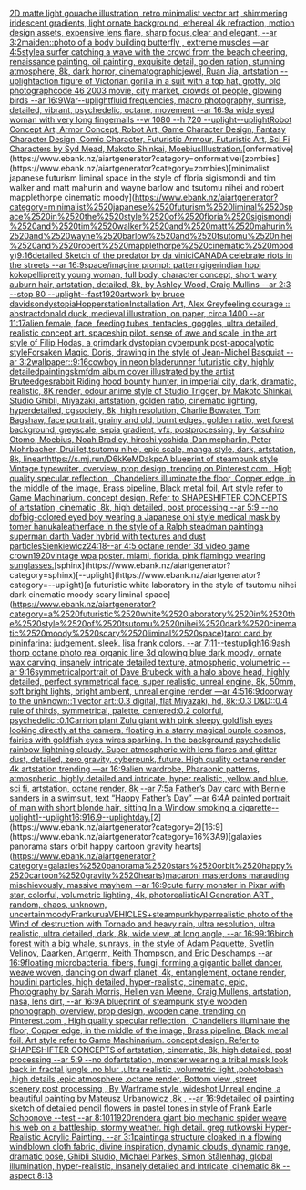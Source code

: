 [2D matte light gouache illustration, retro minimalist vector art, shimmering iridescent gradients, light ornate background, ethereal 4k refraction, motion design assets, expensive lens flare, sharp focus,clear and elegant, --ar 3:2](https://www.ebank.nz/aiartgenerator?category=2D%2520matte%2520light%2520gouache%2520illustration%2C%2520retro%2520minimalist%2520vector%2520art%2C%2520shimmering%2520iridescent%2520gradients%2C%2520light%2520ornate%2520background%2C%2520ethereal%25204k%2520refraction%2C%2520motion%2520design%2520assets%2C%2520expensive%2520lens%2520flare%2C%2520sharp%2520focus%2Cclear%2520and%2520elegant%2C%2520--ar%25203%3A2)[maiden::](https://www.ebank.nz/aiartgenerator?category=maiden%3A%3A)[photo of a body building butterfly , extreme muscles —ar 4:5](https://www.ebank.nz/aiartgenerator?category=photo%2520of%2520a%2520body%2520building%2520butterfly%2520%2C%2520extreme%2520muscles%2520%E2%80%94ar%25204%3A5)[style](https://www.ebank.nz/aiartgenerator?category=style)[a surfer catching a wave with the crowd from the beach cheering, renaissance painting, oil painting, exquisite detail, golden ration, stunning atmosphere, 8k, dark horror, cinematographic](https://www.ebank.nz/aiartgenerator?category=a%2520surfer%2520catching%2520a%2520wave%2520with%2520the%2520crowd%2520from%2520the%2520beach%2520cheering%2C%2520renaissance%2520painting%2C%2520oil%2520painting%2C%2520exquisite%2520detail%2C%2520golden%2520ration%2C%2520stunning%2520atmosphere%2C%25208k%2C%2520dark%2520horror%2C%2520cinematographic)[jewel, Ruan Jia, artstation --uplight](https://www.ebank.nz/aiartgenerator?category=jewel%2C%2520Ruan%2520Jia%2C%2520artstation%2520--uplight)[action figure of Victorian gorilla in a suit with a top hat, grotty, old photograph](https://www.ebank.nz/aiartgenerator?category=action%2520figure%2520of%2520Victorian%2520gorilla%2520in%2520a%2520suit%2520with%2520a%2520top%2520hat%2C%2520grotty%2C%2520old%2520photograph)[code 46 2003 movie, city market, crowds of people, glowing birds --ar 16:9](https://www.ebank.nz/aiartgenerator?category=code%252046%25202003%2520movie%2C%2520city%2520market%2C%2520crowds%2520of%2520people%2C%2520glowing%2520birds%2520--ar%252016%3A9)[War](https://www.ebank.nz/aiartgenerator?category=War)[--uplight](https://www.ebank.nz/aiartgenerator?category=--uplight)[fluid frequencies, macro photography, sunrise, detailed, vibrant, psychedelic, octane, movement --ar 16:9](https://www.ebank.nz/aiartgenerator?category=fluid%2520frequencies%2C%2520macro%2520photography%2C%2520sunrise%2C%2520detailed%2C%2520vibrant%2C%2520psychedelic%2C%2520octane%2C%2520movement%2520--ar%252016%3A9)[a wide eyed woman with very long fingernails --w 1080 --h 720 --uplight](https://www.ebank.nz/aiartgenerator?category=a%2520wide%2520eyed%2520woman%2520with%2520very%2520long%2520fingernails%2520--w%25201080%2520--h%2520720%2520--uplight)[--uplight](https://www.ebank.nz/aiartgenerator?category=--uplight)[Robot Concept Art, Armor Concept, Robot Art, Game Character Design, Fantasy Character Design, Comic Character, Futuristic Armour, Futuristic Art, Sci Fi Characters by Syd Mead, Makoto Shinkai, Moebius](https://www.ebank.nz/aiartgenerator?category=Robot%2520Concept%2520Art%2C%2520Armor%2520Concept%2C%2520Robot%2520Art%2C%2520Game%2520Character%2520Design%2C%2520Fantasy%2520Character%2520Design%2C%2520Comic%2520Character%2C%2520Futuristic%2520Armour%2C%2520Futuristic%2520Art%2C%2520Sci%2520Fi%2520Characters%2520by%2520Syd%2520Mead%2C%2520Makoto%2520Shinkai%2C%2520Moebius)[Illustration.](https://www.ebank.nz/aiartgenerator?category=Illustration.)[onformative](https://www.ebank.nz/aiartgenerator?category=onformative)[zombies](https://www.ebank.nz/aiartgenerator?category=zombies)[minimalist japanese futurism liminal space in the style of floria sigismondi and tim walker and matt mahurin and wayne barlow and tsutomu nihei and robert mapplethorpe cinematic moody](https://www.ebank.nz/aiartgenerator?category=minimalist%2520japanese%2520futurism%2520liminal%2520space%2520in%2520the%2520style%2520of%2520floria%2520sigismondi%2520and%2520tim%2520walker%2520and%2520matt%2520mahurin%2520and%2520wayne%2520barlow%2520and%2520tsutomu%2520nihei%2520and%2520robert%2520mapplethorpe%2520cinematic%2520moody)[9:16](https://www.ebank.nz/aiartgenerator?category=9%3A16)[detailed Sketch of the predator by da vinici](https://www.ebank.nz/aiartgenerator?category=detailed%2520Sketch%2520of%2520the%2520predator%2520by%2520da%2520vinici)[CANADA celebrate riots in the streets --ar 16:9](https://www.ebank.nz/aiartgenerator?category=CANADA%2520celebrate%2520riots%2520in%2520the%2520streets%2520--ar%252016%3A9)[space](https://www.ebank.nz/aiartgenerator?category=space)[/imagine prompt: pattern](https://www.ebank.nz/aiartgenerator?category=/imagine%2520prompt%3A%2520pattern)[giger](https://www.ebank.nz/aiartgenerator?category=giger)[indian hopi kokopelli](https://www.ebank.nz/aiartgenerator?category=indian%2520hopi%2520kokopelli)[pretty young woman, full body, character concept, short wavy auburn hair, artstation, detailed, 8k, by Ashley Wood, Craig Mullins --ar 2:3 --stop 80 --uplight](https://www.ebank.nz/aiartgenerator?category=pretty%2520young%2520woman%2C%2520full%2520body%2C%2520character%2520concept%2C%2520short%2520wavy%2520auburn%2520hair%2C%2520artstation%2C%2520detailed%2C%25208k%2C%2520by%2520Ashley%2520Wood%2C%2520Craig%2520Mullins%2520--ar%25202%3A3%2520--stop%252080%2520--uplight)[--fast](https://www.ebank.nz/aiartgenerator?category=--fast)[1920](https://www.ebank.nz/aiartgenerator?category=1920)[artwork by bruce davidson](https://www.ebank.nz/aiartgenerator?category=artwork%2520by%2520bruce%2520davidson)[dystopia](https://www.ebank.nz/aiartgenerator?category=dystopia)[Hopper](https://www.ebank.nz/aiartgenerator?category=Hopper)[station](https://www.ebank.nz/aiartgenerator?category=station)[Installation Art, Alex Grey](https://www.ebank.nz/aiartgenerator?category=Installation%2520Art%2C%2520Alex%2520Grey)[feeling courage :: abstract](https://www.ebank.nz/aiartgenerator?category=feeling%2520courage%2520%3A%3A%2520abstract)[donald duck, medieval illustration, on paper, circa 1400 --ar 11:17](https://www.ebank.nz/aiartgenerator?category=donald%2520duck%2C%2520medieval%2520illustration%2C%2520on%2520paper%2C%2520circa%25201400%2520--ar%252011%3A17)[alien female, face, feeding tubes, tentacles, goggles, ultra detailed, realistic concept art. spaceship pilot. sense of awe and scale, in the art style of Filip Hodas, a grimdark dystopian cyberpunk post-apocalyptic style](https://www.ebank.nz/aiartgenerator?category=alien%2520female%2C%2520face%2C%2520feeding%2520tubes%2C%2520tentacles%2C%2520goggles%2C%2520ultra%2520detailed%2C%2520realistic%2520concept%2520art.%2520spaceship%2520pilot.%2520sense%2520of%2520awe%2520and%2520scale%2C%2520in%2520the%2520art%2520style%2520of%2520Filip%2520Hodas%2C%2520a%2520grimdark%2520dystopian%2520cyberpunk%2520post-apocalyptic%2520style)[Forsaken Magic, Doris, drawing in the style of Jean-Michel Basquiat --ar 3:2](https://www.ebank.nz/aiartgenerator?category=Forsaken%2520Magic%2C%2520Doris%2C%2520drawing%2520in%2520the%2520style%2520of%2520Jean-Michel%2520Basquiat%2520--ar%25203%3A2)[wallpaper::](https://www.ebank.nz/aiartgenerator?category=wallpaper%3A%3A)[9:16](https://www.ebank.nz/aiartgenerator?category=9%3A16)[cowboy in neon bladerunner futuristic city, highly detailed](https://www.ebank.nz/aiartgenerator?category=cowboy%2520in%2520neon%2520bladerunner%2520futuristic%2520city%2C%2520highly%2520detailed)[paintings](https://www.ebank.nz/aiartgenerator?category=paintings)[kmfdm album cover illustrated by the artist Brute](https://www.ebank.nz/aiartgenerator?category=kmfdm%2520album%2520cover%2520illustrated%2520by%2520the%2520artist%2520Brute)[edges](https://www.ebank.nz/aiartgenerator?category=edges)[rabbit Riding hood bounty hunter, in imperial city, dark, dramatic, realistic, 8K render, odour anime style of Studio Trigger, by Makoto Shinkai, Studio Ghibli, Miyazaki, artstation, golden ratio, cinematic lighting, hyperdetailed, cgsociety, 8k, high resolution, Charlie Bowater, Tom Bagshaw, face portrait, grainy and old, burnt edges, golden ratio, wet forest background, greyscale, sepia gradient, vfx, postprocessing, by Katsuhiro Otomo, Moebius, Noah Bradley, hiroshi yoshida, Dan mcpharlin, Peter Mohrbacher, Druillet,tsutomu nihei, epic scale, manga style, dark, artstation, 8k, lineart](https://www.ebank.nz/aiartgenerator?category=rabbit%2520Riding%2520hood%2520bounty%2520hunter%2C%2520in%2520imperial%2520city%2C%2520dark%2C%2520dramatic%2C%2520realistic%2C%25208K%2520render%2C%2520odour%2520anime%2520style%2520of%2520Studio%2520Trigger%2C%2520by%2520Makoto%2520Shinkai%2C%2520Studio%2520Ghibli%2C%2520Miyazaki%2C%2520artstation%2C%2520golden%2520ratio%2C%2520cinematic%2520lighting%2C%2520hyperdetailed%2C%2520cgsociety%2C%25208k%2C%2520high%2520resolution%2C%2520Charlie%2520Bowater%2C%2520Tom%2520Bagshaw%2C%2520face%2520portrait%2C%2520grainy%2520and%2520old%2C%2520burnt%2520edges%2C%2520golden%2520ratio%2C%2520wet%2520forest%2520background%2C%2520greyscale%2C%2520sepia%2520gradient%2C%2520vfx%2C%2520postprocessing%2C%2520by%2520Katsuhiro%2520Otomo%2C%2520Moebius%2C%2520Noah%2520Bradley%2C%2520hiroshi%2520yoshida%2C%2520Dan%2520mcpharlin%2C%2520Peter%2520Mohrbacher%2C%2520Druillet%2Ctsutomu%2520nihei%2C%2520epic%2520scale%2C%2520manga%2520style%2C%2520dark%2C%2520artstation%2C%25208k%2C%2520lineart)[<https://s.mj.run/D6kKeMDakpc>](https://www.ebank.nz/aiartgenerator?category=%3Chttps%3A//s.mj.run/D6kKeMDakpc%3E)[A blueprint of steampunk style Vintage typewriter,  overview, prop design,  trending on Pinterest.com  , High quality specular reflection ,  Chandeliers illuminate the floor, Copper  edge, in the middle of the image, Brass pipeline,  Black metal foil,  Art style refer to Game Machinarium.  concept design, Refer to SHAPESHIFTER CONCEPTS  of artstation, cinematic,  8k, high detailed,  post processing    --ar 5:9   --no dof](https://www.ebank.nz/aiartgenerator?category=A%2520blueprint%2520of%2520steampunk%2520style%2520Vintage%2520typewriter%2C%2520%2520overview%2C%2520prop%2520design%2C%2520%2520trending%2520on%2520Pinterest.com%2520%2520%2C%2520High%2520quality%2520specular%2520reflection%2520%2C%2520%2520Chandeliers%2520illuminate%2520the%2520floor%2C%2520Copper%2520%2520edge%2C%2520in%2520the%2520middle%2520of%2520the%2520image%2C%2520Brass%2520pipeline%2C%2520%2520Black%2520metal%2520foil%2C%2520%2520Art%2520style%2520refer%2520to%2520Game%2520Machinarium.%2520%2520concept%2520design%2C%2520Refer%2520to%2520SHAPESHIFTER%2520CONCEPTS%2520%2520of%2520artstation%2C%2520cinematic%2C%2520%25208k%2C%2520high%2520detailed%2C%2520%2520post%2520processing%2520%2520%2520%2520--ar%25205%3A9%2520%2520%2520--no%2520dof)[big-colored eyed boy wearing a Japanese oni style medical mask by tomer hanuka](https://www.ebank.nz/aiartgenerator?category=big-colored%2520eyed%2520boy%2520wearing%2520a%2520Japanese%2520oni%2520style%2520medical%2520mask%2520by%2520tomer%2520hanuka)[leatherface in the style of a Ralph steadman painting](https://www.ebank.nz/aiartgenerator?category=leatherface%2520in%2520the%2520style%2520of%2520a%2520Ralph%2520steadman%2520painting)[a superman darth Vader hybrid with textures and dust particles](https://www.ebank.nz/aiartgenerator?category=a%2520superman%2520darth%2520Vader%2520hybrid%2520with%2520textures%2520and%2520dust%2520particles)[Sienkiewicz](https://www.ebank.nz/aiartgenerator?category=Sienkiewicz)[24:18](https://www.ebank.nz/aiartgenerator?category=24%3A18)[--ar 4:5 octane render 3d video game crown](https://www.ebank.nz/aiartgenerator?category=--ar%25204%3A5%2520octane%2520render%25203d%2520video%2520game%2520crown)[1920](https://www.ebank.nz/aiartgenerator?category=1920)[vintage wpa poster. miami, florida. pink flamingo wearing sunglasses.](https://www.ebank.nz/aiartgenerator?category=vintage%2520wpa%2520poster.%2520miami%2C%2520florida.%2520pink%2520flamingo%2520wearing%2520sunglasses.)[sphinx](https://www.ebank.nz/aiartgenerator?category=sphinx)[--uplight](https://www.ebank.nz/aiartgenerator?category=--uplight)[a futuristic white laboratory in the style of tsutomu nihei dark cinematic moody scary liminal space](https://www.ebank.nz/aiartgenerator?category=a%2520futuristic%2520white%2520laboratory%2520in%2520the%2520style%2520of%2520tsutomu%2520nihei%2520dark%2520cinematic%2520moody%2520scary%2520liminal%2520space)[tarot card by pininfarina: judgement. sleek. lisa frank colors. --ar 7:11](https://www.ebank.nz/aiartgenerator?category=tarot%2520card%2520by%2520pininfarina%3A%2520judgement.%2520sleek.%2520lisa%2520frank%2520colors.%2520--ar%25207%3A11)[--test](https://www.ebank.nz/aiartgenerator?category=--test)[upligh](https://www.ebank.nz/aiartgenerator?category=upligh)[16:9](https://www.ebank.nz/aiartgenerator?category=16%3A9)[ash thorp octane photo real organic line 3d glowing blue dark moody, ornate wax carving, insanely intricate detailed texture, atmospheric, volumetric --ar 9:16](https://www.ebank.nz/aiartgenerator?category=ash%2520thorp%2520octane%2520photo%2520real%2520organic%2520line%25203d%2520glowing%2520blue%2520dark%2520moody%2C%2520ornate%2520wax%2520carving%2C%2520insanely%2520intricate%2520detailed%2520texture%2C%2520atmospheric%2C%2520volumetric%2520--ar%25209%3A16)[symmetrical](https://www.ebank.nz/aiartgenerator?category=symmetrical)[portrait of Dave Brubeck with a halo above head, highly detailed, perfect symmetrical face, super realistic, unreal engine, 8k, 50mm, soft bright lights, bright ambient, unreal engine render —ar 4:5](https://www.ebank.nz/aiartgenerator?category=portrait%2520of%2520Dave%2520Brubeck%2520with%2520a%2520halo%2520above%2520head%2C%2520highly%2520detailed%2C%2520perfect%2520symmetrical%2520face%2C%2520super%2520realistic%2C%2520unreal%2520engine%2C%25208k%2C%252050mm%2C%2520soft%2520bright%2520lights%2C%2520bright%2520ambient%2C%2520unreal%2520engine%2520render%2520%E2%80%94ar%25204%3A5)[16:9](https://www.ebank.nz/aiartgenerator?category=16%3A9)[doorway to the unknown::1 vector art::0.3 digital, flat Miyazaki, hd, 8k::0.3 D&D::0.4 rule of thirds, symmetrical, palette, centered:0.2 colorful, psychedelic::0.1](https://www.ebank.nz/aiartgenerator?category=doorway%2520to%2520the%2520unknown%3A%3A1%2520vector%2520art%3A%3A0.3%2520digital%2C%2520flat%2520Miyazaki%2C%2520hd%2C%25208k%3A%3A0.3%2520D%26D%3A%3A0.4%2520rule%2520of%2520thirds%2C%2520symmetrical%2C%2520palette%2C%2520centered%3A0.2%2520colorful%2C%2520psychedelic%3A%3A0.1)[Carrion plant Zulu giant  with pink sleepy goldfish eyes looking directly at the camera, floating in a starry magical purple cosmos, fairies with goldfish eyes wires sparking. In the background psychedelic rainbow lightning cloudy. Super atmospheric with lens flares and glitter dust, detailed, zero gravity, cyberpunk, future. High quality octane render 4k artstation trending —ar 16:9](https://www.ebank.nz/aiartgenerator?category=Carrion%2520plant%2520Zulu%2520giant%2520%2520with%2520pink%2520sleepy%2520goldfish%2520eyes%2520looking%2520directly%2520at%2520the%2520camera%2C%2520floating%2520in%2520a%2520starry%2520magical%2520purple%2520cosmos%2C%2520fairies%2520with%2520goldfish%2520eyes%2520wires%2520sparking.%2520In%2520the%2520background%2520psychedelic%2520rainbow%2520lightning%2520cloudy.%2520Super%2520atmospheric%2520with%2520lens%2520flares%2520and%2520glitter%2520dust%2C%2520detailed%2C%2520zero%2520gravity%2C%2520cyberpunk%2C%2520future.%2520High%2520quality%2520octane%2520render%25204k%2520artstation%2520trending%2520%E2%80%94ar%252016%3A9)[alien wardrobe, Pharaonic patterns, atmospheric, highly detailed and intricate, hyper realistic, yellow and blue, sci fi, artstation, octane render, 8k --ar 7:5](https://www.ebank.nz/aiartgenerator?category=alien%2520wardrobe%2C%2520Pharaonic%2520patterns%2C%2520atmospheric%2C%2520highly%2520detailed%2520and%2520intricate%2C%2520hyper%2520realistic%2C%2520yellow%2520and%2520blue%2C%2520sci%2520fi%2C%2520artstation%2C%2520octane%2520render%2C%25208k%2520--ar%25207%3A5)[a Father’s Day card with Bernie sanders in a swimsuit, text “Happy Father’s Day” —ar 6:4](https://www.ebank.nz/aiartgenerator?category=a%2520Father%E2%80%99s%2520Day%2520card%2520with%2520Bernie%2520sanders%2520in%2520a%2520swimsuit%2C%2520text%2520%E2%80%9CHappy%2520Father%E2%80%99s%2520Day%E2%80%9D%2520%E2%80%94ar%25206%3A4)[A painted portrait of man with short blonde hair, sitting In a Window smoking a cigarette](https://www.ebank.nz/aiartgenerator?category=A%2520painted%2520portrait%2520of%2520man%2520with%2520short%2520blonde%2520hair%2C%2520sitting%2520In%2520a%2520Window%2520smoking%2520a%2520cigarette)[--uplight](https://www.ebank.nz/aiartgenerator?category=--uplight)[1](https://www.ebank.nz/aiartgenerator?category=1)[--uplight](https://www.ebank.nz/aiartgenerator?category=--uplight)[16:9](https://www.ebank.nz/aiartgenerator?category=16%3A9)[16.9](https://www.ebank.nz/aiartgenerator?category=16.9)[--uplight](https://www.ebank.nz/aiartgenerator?category=--uplight)[day.](https://www.ebank.nz/aiartgenerator?category=day.)[2](https://www.ebank.nz/aiartgenerator?category=2)[16:9](https://www.ebank.nz/aiartgenerator?category=16%3A9)[galaxies panorama stars orbit happy cartoon gravity hearts](https://www.ebank.nz/aiartgenerator?category=galaxies%2520panorama%2520stars%2520orbit%2520happy%2520cartoon%2520gravity%2520hearts)[macaroni masterdons marauding mischievously, massive mayhem --ar 16:9](https://www.ebank.nz/aiartgenerator?category=macaroni%2520masterdons%2520marauding%2520mischievously%2C%2520massive%2520mayhem%2520--ar%252016%3A9)[cute furry monster in Pixar with star, colorful, volumetric lighting, 4k, photorealistic](https://www.ebank.nz/aiartgenerator?category=cute%2520furry%2520monster%2520in%2520Pixar%2520with%2520star%2C%2520colorful%2C%2520volumetric%2520lighting%2C%25204k%2C%2520photorealistic)[AI Generation ART , random, chaos, unknown, uncertain](https://www.ebank.nz/aiartgenerator?category=AI%2520Generation%2520ART%2520%2C%2520random%2C%2520chaos%2C%2520unknown%2C%2520uncertain)[moody](https://www.ebank.nz/aiartgenerator?category=moody)[Frank](https://www.ebank.nz/aiartgenerator?category=Frank)[urua](https://www.ebank.nz/aiartgenerator?category=urua)[VEHICLES+steampunk](https://www.ebank.nz/aiartgenerator?category=VEHICLES%2Bsteampunk)[hyperrealistic photo of the Wind of destruction with Tornado and heavy rain, ultra resolution, ultra realistic, ultra detailed, dark, 8k, wide view, at long angle, --ar 16:9](https://www.ebank.nz/aiartgenerator?category=hyperrealistic%2520photo%2520of%2520the%2520Wind%2520of%2520destruction%2520with%2520Tornado%2520and%2520heavy%2520rain%2C%2520ultra%2520resolution%2C%2520ultra%2520realistic%2C%2520ultra%2520detailed%2C%2520dark%2C%25208k%2C%2520wide%2520view%2C%2520at%2520long%2520angle%2C%2520--ar%252016%3A9)[9:16](https://www.ebank.nz/aiartgenerator?category=9%3A16)[birch forest with a big whale, sunrays, in the style of Adam Paquette, Svetlin Velinov, Daarken, Artgerm, Keith Thompson, and Eric Deschamps --ar 16:9](https://www.ebank.nz/aiartgenerator?category=birch%2520forest%2520with%2520a%2520big%2520whale%2C%2520sunrays%2C%2520in%2520the%2520style%2520of%2520Adam%2520Paquette%2C%2520Svetlin%2520Velinov%2C%2520Daarken%2C%2520Artgerm%2C%2520Keith%2520Thompson%2C%2520and%2520Eric%2520Deschamps%2520--ar%252016%3A9)[floating microbacteria, fibers, fungi, forming a gigantic ballet dancer, weave woven, dancing on dwarf planet, 4k, entanglement, octane render, houdini particles, high detailed, hyper-realistic, cinematic, epic, Photography by Sarah Morris, Hellen van Meene, Craig Mullens, artstation, nasa, lens dirt, --ar 16:9](https://www.ebank.nz/aiartgenerator?category=floating%2520microbacteria%2C%2520fibers%2C%2520fungi%2C%2520forming%2520a%2520gigantic%2520ballet%2520dancer%2C%2520weave%2520woven%2C%2520dancing%2520on%2520dwarf%2520planet%2C%25204k%2C%2520entanglement%2C%2520octane%2520render%2C%2520houdini%2520particles%2C%2520high%2520detailed%2C%2520hyper-realistic%2C%2520cinematic%2C%2520epic%2C%2520Photography%2520by%2520Sarah%2520Morris%2C%2520Hellen%2520van%2520Meene%2C%2520Craig%2520Mullens%2C%2520artstation%2C%2520nasa%2C%2520lens%2520dirt%2C%2520--ar%252016%3A9)[A blueprint of steampunk style wooden phonograph,  overview, prop design, wooden cane,  trending on Pinterest.com  , High quality specular reflection ,  Chandeliers illuminate the floor, Copper  edge, in the middle of the image, Brass pipeline,  Black metal foil,  Art style refer to Game Machinarium.  concept design, Refer to SHAPESHIFTER CONCEPTS  of artstation, cinematic,  8k, high detailed,  post processing    --ar 5:9   --no dof](https://www.ebank.nz/aiartgenerator?category=A%2520blueprint%2520of%2520steampunk%2520style%2520wooden%2520phonograph%2C%2520%2520overview%2C%2520prop%2520design%2C%2520wooden%2520cane%2C%2520%2520trending%2520on%2520Pinterest.com%2520%2520%2C%2520High%2520quality%2520specular%2520reflection%2520%2C%2520%2520Chandeliers%2520illuminate%2520the%2520floor%2C%2520Copper%2520%2520edge%2C%2520in%2520the%2520middle%2520of%2520the%2520image%2C%2520Brass%2520pipeline%2C%2520%2520Black%2520metal%2520foil%2C%2520%2520Art%2520style%2520refer%2520to%2520Game%2520Machinarium.%2520%2520concept%2520design%2C%2520Refer%2520to%2520SHAPESHIFTER%2520CONCEPTS%2520%2520of%2520artstation%2C%2520cinematic%2C%2520%25208k%2C%2520high%2520detailed%2C%2520%2520post%2520processing%2520%2520%2520%2520--ar%25205%3A9%2520%2520%2520--no%2520dof)[artstation, monster wearing a tribal mask look back in fractal jungle ,no blur ,ultra realistic ,volumetric light ,pohotobash ,high details ,epic atmosphere ,octane render, Bottom view ,street scenery,post processing , By Warframe style ,wideshot,Unreal engine ,a beautiful painting by Mateusz Urbanowicz ,8k , --ar 16:9](https://www.ebank.nz/aiartgenerator?category=artstation%2C%2520monster%2520wearing%2520a%2520tribal%2520mask%2520look%2520back%2520in%2520fractal%2520jungle%2520%2Cno%2520blur%2520%2Cultra%2520realistic%2520%2Cvolumetric%2520light%2520%2Cpohotobash%2520%2Chigh%2520details%2520%2Cepic%2520atmosphere%2520%2Coctane%2520render%2C%2520Bottom%2520view%2520%2Cstreet%2520scenery%2Cpost%2520processing%2520%2C%2520By%2520Warframe%2520style%2520%2Cwideshot%2CUnreal%2520engine%2520%2Ca%2520beautiful%2520painting%2520by%2520Mateusz%2520Urbanowicz%2520%2C8k%2520%2C%2520--ar%252016%3A9)[detailed oil painting sketch of detailed pencil flowers in pastel tones in style of Frank Earle Schoonove  --test --ar 8:10](https://www.ebank.nz/aiartgenerator?category=detailed%2520oil%2520painting%2520sketch%2520of%2520detailed%2520pencil%2520flowers%2520in%2520pastel%2520tones%2520in%2520style%2520of%2520Frank%2520Earle%2520Schoonove%2520%2520--test%2520--ar%25208%3A10)[1](https://www.ebank.nz/aiartgenerator?category=1)[1920](https://www.ebank.nz/aiartgenerator?category=1920)[render](https://www.ebank.nz/aiartgenerator?category=render)[a giant bio mechanic spider weave his web on a battleship. stormy weather. high detail. greg rutkowski Hyper-Realistic Acrylic Painting. --ar 3:1](https://www.ebank.nz/aiartgenerator?category=a%2520giant%2520bio%2520mechanic%2520spider%2520weave%2520his%2520web%2520on%2520a%2520battleship.%2520stormy%2520weather.%2520high%2520detail.%2520greg%2520rutkowski%2520Hyper-Realistic%2520Acrylic%2520Painting.%2520--ar%25203%3A1)[painting](https://www.ebank.nz/aiartgenerator?category=painting)[a structure cloaked in a flowing windblown cloth fabric, divine inspiration, dynamic clouds, dynamic range, dramatic pose, Ghibli Studio, Michael Parkes, Simon Stålenhag, global illumination, hyper-realistic, insanely detailed and intricate, cinematic 8k --aspect 8:13](https://www.ebank.nz/aiartgenerator?category=a%2520structure%2520cloaked%2520in%2520a%2520flowing%2520windblown%2520cloth%2520fabric%2C%2520divine%2520inspiration%2C%2520dynamic%2520clouds%2C%2520dynamic%2520range%2C%2520dramatic%2520pose%2C%2520Ghibli%2520Studio%2C%2520Michael%2520Parkes%2C%2520Simon%2520St%C3%A5lenhag%2C%2520global%2520illumination%2C%2520hyper-realistic%2C%2520insanely%2520detailed%2520and%2520intricate%2C%2520cinematic%25208k%2520--aspect%25208%3A13)
